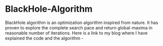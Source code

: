 # BlackHole-Algorithm
BlackHole algorithm is an optimization algorithm inspired from nature. It has proven to explore the complete search pace and return global-maxima in reasonable number of iterations. Here is a link to my blog where I have explained the code and the algorithm - 

